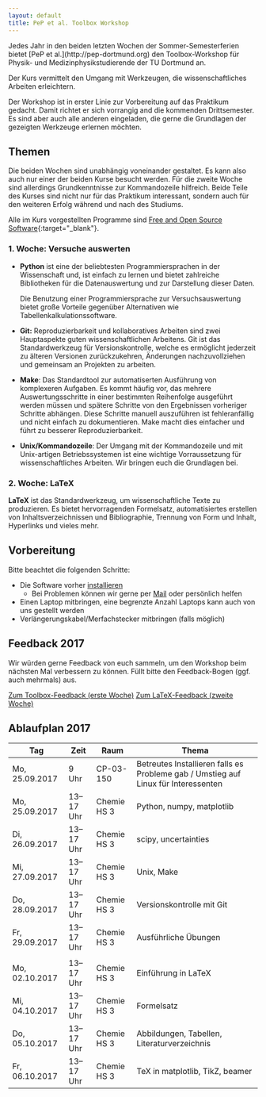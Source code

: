 ```yaml
---
layout: default
title: PeP et al. Toolbox Workshop 
---
```


<p class="lead" markdown="1">
Jedes Jahr in den beiden letzten Wochen der Sommer-Semesterferien bietet [PeP et al.](http://pep-dortmund.org) den Toolbox-Workshop für Physik- und Medizinphysikstudierende der TU Dortmund an.
</p>

Der Kurs vermittelt den Umgang mit Werkzeugen, die wissenschaftliches Arbeiten erleichtern.

Der Workshop ist in erster Linie zur Vorbereitung auf das Praktikum gedacht.
Damit richtet er sich vorrangig and die kommenden Drittsemester.
Es sind aber auch alle anderen eingeladen, die gerne die Grundlagen der gezeigten Werkzeuge erlernen möchten.

## Themen

Die beiden Wochen sind unabhängig voneinander gestaltet.
Es kann also auch nur einer der beiden Kurse besucht werden.
Für die zweite Woche sind allerdings Grundkenntnisse zur Kommandozeile hilfreich.
Beide Teile des Kurses sind nicht nur für das Praktikum interessant, sondern auch für den weiteren Erfolg während und nach des Studiums.

Alle im Kurs vorgestellten Programme sind [Free and Open Source Software](https://en.wikipedia.org/wiki/Free_and_open-source_software){:target="_blank"}.


### 1. Woche: Versuche auswerten

* **Python** ist eine der beliebtesten Programmiersprachen in der Wissenschaft und, ist einfach zu lernen und bietet zahlreiche Bibliotheken für die Datenauswertung und zur Darstellung dieser Daten.

  Die Benutzung einer Programmiersprache zur Versuchsauswertung bietet große Vorteile gegenüber Alternativen wie Tabellenkalkulationssoftware.

* **Git:** Reproduzierbarkeit und kollaboratives Arbeiten sind zwei Hauptaspekte guten wissenschaftlichen Arbeitens. 
  Git ist das Standardwerkzeug für Versionskontrolle, welche es ermöglicht jederzeit zu älteren Versionen zurückzukehren, Änderungen nachzuvollziehen und gemeinsam an Projekten zu arbeiten.

* **Make**: Das Standardtool zur automatiserten Ausführung von komplexeren Aufgaben.
  Es kommt häufig vor, das mehrere Auswertungsschritte in einer bestimmten Reihenfolge ausgeführt werden müssen und spätere Schritte von den Ergebnissen vorheriger Schritte abhängen. Diese Schritte manuell auszuführen ist fehleranfällig und nicht einfach zu dokumentieren. Make macht dies einfacher und führt zu besserer Reproduzierbarkeit.

* **Unix/Kommandozeile**: Der Umgang mit der Kommandozeile und mit Unix-artigen Betriebssystemen ist eine wichtige Vorraussetzung für wissenschaftliches Arbeiten. Wir bringen euch die Grundlagen bei.


### 2. Woche: LaTeX

**LaTeX** ist das Standardwerkzeug, um wissenschaftliche Texte zu produzieren.
Es bietet hervorragenden Formelsatz, automatisiertes erstellen von Inhaltsverzeichnissen und Bibliographie, Trennung von Form und Inhalt, Hyperlinks und vieles mehr.

## Vorbereitung

Bitte beachtet die folgenden Schritte:

- Die Software vorher [installieren](/install)
    - Bei Problemen können wir gerne per [Mail](about.html) oder persönlich helfen
- Einen Laptop mitbringen, eine begrenzte Anzahl Laptops kann auch von uns gestellt werden
- Verlängerungskabel/Merfachstecker mitbringen (falls möglich)

## Feedback 2017

Wir würden gerne Feedback von euch sammeln, um den Workshop beim nächsten Mal verbessern zu können.
Füllt bitte den Feedback-Bogen (ggf. auch mehrmals) aus.

<div class="text-center">
<a type="button" class="btn btn-large btn-default" href="https://docs.google.com/forms/d/e/1FAIpQLSfH49biien8FyB3dbWgTKqjhkKnMXJ7I2GBGl_RYAa0cROoCQ/viewform">Zum Toolbox-Feedback (erste Woche)</a>
<a type="button" class="btn btn-large btn-default" href="https://docs.google.com/forms/d/e/1FAIpQLSeYbdCOD8rBPSMHZwAFmV_KfS4UkykkqyOl7gGfgRPxxi5mVQ/viewform">Zum LaTeX-Feedback (zweite Woche)</a>
</div>


<!-- ## Umfrage -->

<!-- Wir würden gerne wissen, wie viel Interesse am Workshop besteht und ob ihr bereits Erfahrungen mit den Werkzeugen gesammelt habt. -->
<!-- Wir haben daher zwei Fragebögen zusammengestellt und möchten euch bitten diese auszufüllen. -->
<!-- So haben wir einen Eindruck davon, wie viele Teilnehmer es geben wird und können den Workshop optimal an eure Bedürfnisse anpassen. -->

<!-- <div class="text-center"> -->
<!-- <a target="_blank" type="button" class="btn btn-large btn-default" href="https://docs.google.com/forms/d/e/1FAIpQLScoOqa2yMIBS2hLY20VkBOue7ZV2S6KNt2r10CsuVs5rA5Zaw/viewform">Zur Toolbox-Umfrage (erste Woche)</a> -->
<!-- <a target="_blank" type="button" class="btn btn-large btn-default" href="https://docs.google.com/forms/d/e/1FAIpQLSfv9U-9KBKhI5TikwEnbbjrYmYs7ZKkOu-gTw8lxoKXkwX0ew/viewform">Zur LaTeX-Umfrage (zweite Woche)</a> -->
<!-- </div> -->


## Ablaufplan 2017

<table class="table table-hover">
<thead>
  <tr>
  <th>Tag</th>
  <th>Zeit</th>
  <th>Raum</th>
  <th>Thema</th>
  </tr>
</thead>
<tbody>
  <tr>
  <td>Mo, 25.09.2017</td>
  <td>9 Uhr</td>
  <td>CP-03-150</td>
  <td>Betreutes Installieren falls es Probleme gab / Umstieg auf Linux für Interessenten</td>
  </tr>
  <tr>
  <td>Mo, 25.09.2017</td>
  <td>13–17 Uhr</td>
  <td>Chemie HS 3</td>
  <td>Python, numpy, matplotlib</td>
  </tr>
  <tr>
  <td>Di, 26.09.2017</td>
  <td>13–17 Uhr</td>
  <td>Chemie HS 3</td>
  <td>scipy, uncertainties</td>
  </tr>
  <tr>
  <td>Mi, 27.09.2017</td>
  <td>13–17 Uhr</td>
  <td>Chemie HS 3</td>
  <td>Unix, Make</td>
  </tr>
  <tr>
  <td>Do, 28.09.2017</td>
  <td>13–17 Uhr</td>
  <td>Chemie HS 3</td>
  <td>Versionskontrolle mit Git</td>
  </tr>
  <tr>
  <td>Fr, 29.09.2017</td>
  <td>13–17 Uhr</td>
  <td>Chemie HS 3</td>
  <td>Ausführliche Übungen</td>
  </tr>
  <tr>
  <td></td>
  <td></td>
  <td></td>
  <td></td>
  </tr>
  <tr>
  <td>Mo, 02.10.2017</td>
  <td>13–17 Uhr</td>
  <td>Chemie HS 3</td>
  <td>Einführung in LaTeX</td>
  </tr>
  <tr>
  <td>Mi, 04.10.2017</td>
  <td>13–17 Uhr</td>
  <td>Chemie HS 3</td>
  <td>Formelsatz</td>
  </tr>
  <tr>
  <td>Do, 05.10.2017</td>
  <td>13–17 Uhr</td>
  <td>Chemie HS 3</td>
  <td>Abbildungen, Tabellen, Literaturverzeichnis</td>
  </tr>
  <tr>
  <td>Fr, 06.10.2017</td>
  <td>13–17 Uhr</td>
  <td>Chemie HS 3</td>
  <td>TeX in matplotlib, TikZ, beamer</td>
  </tr>
</tbody>
</table>
